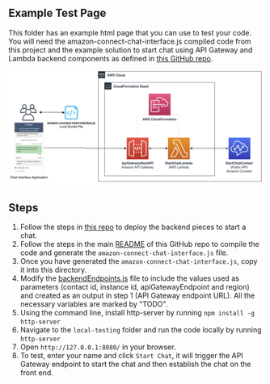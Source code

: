 ## Example Test Page

This folder has an example html page that you can use to test your code. You will need the amazon-connect-chat-interface.js compiled code from this project and the example solution to start chat using API Gateway and Lambda backend components as defined in [this GitHub repo](https://github.com/amazon-connect/amazon-connect-chat-ui-examples/tree/master/cloudformationTemplates/startChatContactAPI).

![StartChatContact CFN Template Diagram](./StartChatContactCFNTemplateArchitecture.png)

## Steps
1. Follow the steps in [this repo](https://github.com/amazon-connect/amazon-connect-chat-ui-examples/tree/master/cloudformationTemplates/startChatContactAPI) to deploy the backend pieces to start a chat.
2. Follow the steps in the main [README](../README.md) of this GitHub repo to compile the code and generate the `amazon-connect-chat-interface.js` file.
3. Once you have generated the `amazon-connect-chat-interface.js`, copy it into this directory.
4. Modify the [backendEndpoints.js](./backendEndpoints.js) file to include the values used as parameters (contact id, instance id, apiGatewayEndpoint and region) and created as an output in step 1 (API Gateway endpoint URL). All the necessary variables are marked by "TODO".
5. Using the command line, install http-server by running `npm install -g http-server`
5. Navigate to the `local-testing` folder and run the code locally by running `http-server`
6. Open `http://127.0.0.1:8080/` in your browser.
7. To test, enter your name and click `Start Chat`, it will trigger the API Gateway endpoint to start the chat and then establish the chat on the front end.
